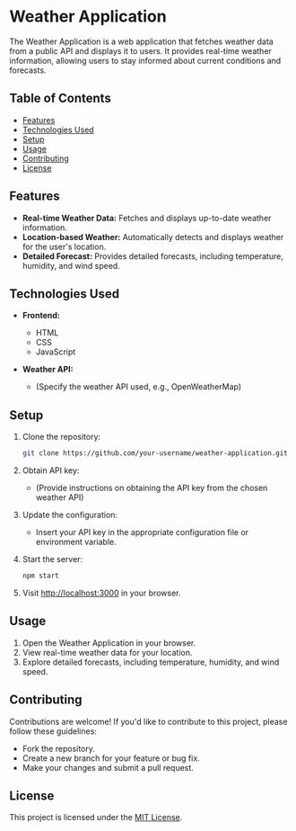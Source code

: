# Weather Application

The Weather Application is a web application that fetches weather data from a public API and displays it to users. It provides real-time weather information, allowing users to stay informed about current conditions and forecasts.

## Table of Contents

- [Features](#features)
- [Technologies Used](#technologies-used)
- [Setup](#setup)
- [Usage](#usage)
- [Contributing](#contributing)
- [License](#license)

## Features

- **Real-time Weather Data:** Fetches and displays up-to-date weather information.
- **Location-based Weather:** Automatically detects and displays weather for the user's location.
- **Detailed Forecast:** Provides detailed forecasts, including temperature, humidity, and wind speed.

## Technologies Used

- **Frontend:**
  - HTML
  - CSS
  - JavaScript

- **Weather API:**
  - (Specify the weather API used, e.g., OpenWeatherMap)

## Setup

1. Clone the repository:

    ```bash
    git clone https://github.com/your-username/weather-application.git
    ```

2. Obtain API key:

    - (Provide instructions on obtaining the API key from the chosen weather API)

3. Update the configuration:

    - Insert your API key in the appropriate configuration file or environment variable.

4. Start the server:

    ```bash
    npm start
    ```

5. Visit [http://localhost:3000](http://localhost:3000) in your browser.

## Usage

1. Open the Weather Application in your browser.
2. View real-time weather data for your location.
3. Explore detailed forecasts, including temperature, humidity, and wind speed.

## Contributing

Contributions are welcome! If you'd like to contribute to this project, please follow these guidelines:

- Fork the repository.
- Create a new branch for your feature or bug fix.
- Make your changes and submit a pull request.

## License

This project is licensed under the [MIT License](LICENSE).

